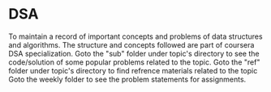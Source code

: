 # DSA
To maintain a record of important concepts and problems of data structures and algorithms.
The structure and concepts followed are part of coursera DSA specialization. 
Goto the "sub" folder under topic's directory to see the code/solution of some popular problems related to the topic.
Goto the "ref" folder under topic's directory to find refrence materials related to the topic
Goto the weekly folder to see the problem statements for assignments.
